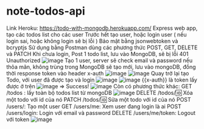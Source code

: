 # note-todos-api
Link Heroku: https://todo-with-mongodb.herokuapp.com/ 
 Express web app, tạo các todos list cho các user 
 Trước hết tạo user, hoặc login user ( nếu login sai, hoặc không login sẽ bị lỗi )
 Bảo mật bằng jsonwebtoken và bcryptjs 
 Sử dụng bằng Postman dùng các phương thức POST, GET, DELETE và PATCH 
Khi chưa login, Post 1 todo list, lưu vào MongoDB, sẽ bị lỗi 401 Unauthorized
![image](https://user-images.githubusercontent.com/24961250/44624626-3f8ab200-a91d-11e8-85ef-ac911d7eea50.png)
Tạo 1 user, server sẽ check email và password nếu thõa mãn, không trùng trong MongoDB sẽ tạo mới, lưu vào mongoDB, đồng thời response token vào header x-auth
![image](https://user-images.githubusercontent.com/24961250/44624646-a8722a00-a91d-11e8-8572-a6a90ff4b469.png)
![image](https://user-images.githubusercontent.com/24961250/44624649-b6c04600-a91d-11e8-9b8d-3e8952bb37b2.png)
Quay trở lại tạo Todo, với user đã được tạo và login
![image](https://user-images.githubusercontent.com/24961250/44624714-e53f2080-a91f-11e8-98f1-12309b937a64.png)
![image](https://user-images.githubusercontent.com/24961250/44624662-07d03a00-a91e-11e8-8a47-7f239ef3a129.png)
{{x-auth}} là token lấy được ở trên
![image](https://user-images.githubusercontent.com/24961250/44624664-20405480-a91e-11e8-9427-f7822b02d9ac.png)
=> Success!
![image](https://user-images.githubusercontent.com/24961250/44624667-41a14080-a91e-11e8-8930-f4e3b80e387c.png)
Còn có phương thức khác:
GET /todos : lấy toàn bộ todos list từ mongoDB
![image](https://user-images.githubusercontent.com/24961250/44624677-71504880-a91e-11e8-8b86-bd506540b227.png)
DELETE /todos/:id: Xóa một todo với id của nó
PATCH /todos/:id: Sửa một todo với id của nó
POST  /users/: Tạo một user
GET /users/me: Xem user đang login là ai
POST /users/login: Login với email và password
DELETE /users/me/token: Logout với token
![image](https://user-images.githubusercontent.com/24961250/44624689-12d79a00-a91f-11e8-9497-3ed6ded7919d.png)



